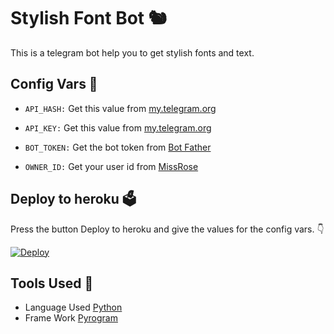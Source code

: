 # Stylish Font Bot 🐿
This is a telegram bot help you to get stylish fonts and text.

## Config Vars 🤖

- `API_HASH:` Get this value from [my.telegram.org](https://my.telegram.org)

- `API_KEY:` Get this value from [my.telegram.org](https://my.telegram.org)

- `BOT_TOKEN:` Get the bot token from [Bot Father](https://telegram.dog/BotFather)

- `OWNER_ID:` Get your user id from [MissRose](https://telegram.dog/MissRose_bot) 


## Deploy to heroku 🗳
Press the button Deploy to heroku and give the values for the config vars. 👇

[![Deploy](https://www.herokucdn.com/deploy/button.svg)](https://heroku.com/deploy?template=https://github.com/Ns-Bots/Stylish-Text)

## Tools Used 🧰
- Language Used [Python](https://www.python.org/)
- Frame Work [Pyrogram](https://github.com/pyrogram/pyrogram)

